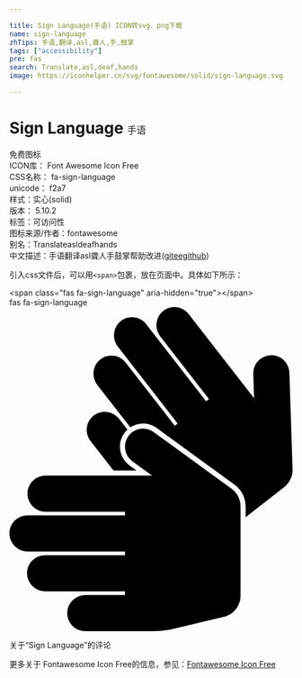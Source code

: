 ```yaml
---

title: Sign Language(手语) ICON转svg、png下载
name: sign-language
zhTips: 手语,翻译,asl,聋人,手,鼓掌
tags: ["accessibility"]
pre: fas
search: Translate,asl,deaf,hands
image: https://iconhelper.cn/svg/fontawesome/solid/sign-language.svg

---
```


# Sign Language  <small style="font-size: 60%;font-weight: 100">手语</small>


<div class="detail-page">
<p>
<span><span class="badge-success badge">免费图标</span> </span>
<br/>
<span>
ICON库：
<span class="badge-secondary badge">Font Awesome Icon Free</span> 
</span>
<br/>
<span>
CSS名称：
<span class="badge-secondary badge">fa-sign-language</span> 
</span>
<br/>
<span>
unicode：
<span class="badge-secondary badge">f2a7</span> 
<copy-btn content='f2a7' btn-title=""></copy-btn>
<copy-btn :content='String.fromCodePoint(parseInt("f2a7", 16))' btn-title="复制U"></copy-btn>
</span><br/><span>样式：<span class="badge-light badge">实心(solid)</span></span>
<br/>
<span>
版本：
<span class="badge-secondary badge">5.10.2</span> 
</span><br/><span>标签：<span class="badge-light badge"><router-link to="/tags/accessibility.html">可访问性</router-link></span></span>
<br/>
<span>图标来源/作者：<span class="badge-light badge">fontawesome</span></span> 
<br/>
<span>别名：<span class="badge-light badge">Translate</span><span class="badge-light badge">asl</span><span class="badge-light badge">deaf</span><span class="badge-light badge">hands</span></span><br/><span class="zh-detail">中文描述：<span class="badge-primary badge">手语</span><span class="badge-primary badge">翻译</span><span class="badge-primary badge">asl</span><span class="badge-primary badge">聋人</span><span class="badge-primary badge">手</span><span class="badge-primary badge">鼓掌</span><span class="help-link"><span>帮助改进</span>(<a href="https://gitee.com/liuwave/icon-helper/edit/master/json/fontawesome/solid/sign-language.json" target="_blank" rel="noopener noreferrer">gitee</a><a href="https://github.com/liuwave/icon-helper/edit/master/json/fontawesome/solid/sign-language.json" target="_blank" rel="noopener noreferrer">github</a></span>)</span><br/>
</p>
</div>
<div class="alert alert-dark">
  <i class="fas fa-sign-language fa-xs"></i>
  <i class="fas fa-sign-language fa-sm"></i>
  <i class="fas fa-sign-language fa-lg"></i>
  <i class="fas fa-sign-language fa-2x"></i>
  <i class="fas fa-sign-language fa-3x"></i>
  <i class="fas fa-sign-language fa-5x"></i>
  <i class="fas fa-sign-language fa-7x"></i>
</div>
<div>
  <p>引入css文件后，可以用<code>&lt;span&gt;</code>包裹，放在页面中。具体如下所示：    
  </p>
  <div class="alert alert-primary" style="font-size: 14px">
    &lt;span class="fas fa-sign-language" aria-hidden="true"&gt;&lt;/span&gt;
    <copy-btn content='<span class="fas fa-sign-language" aria-hidden="true"></span>'></copy-btn>
  </div>
  <div class="alert alert-secondary">
    <i class="fas fa-sign-language"
    style="font-size: 24px"
    aria-hidden="true"></i> fas fa-sign-language
    <copy-btn content="fas fa-sign-language" btn-title="复制图标名称"></copy-btn>
  </div>
</div>
<div id="svg" class="svg-wrap">
<svg xmlns="http://www.w3.org/2000/svg" viewBox="0 0 448 512"><path d="M91.434 483.987c-.307-16.018 13.109-29.129 29.13-29.129h62.293v-5.714H56.993c-16.021 0-29.437-13.111-29.13-29.129C28.16 404.491 40.835 392 56.428 392h126.429v-5.714H29.136c-16.021 0-29.437-13.111-29.13-29.129.297-15.522 12.973-28.013 28.566-28.013h154.286v-5.714H57.707c-16.021 0-29.437-13.111-29.13-29.129.297-15.522 12.973-28.013 28.566-28.013h168.566l-31.085-22.606c-12.762-9.281-15.583-27.149-6.302-39.912 9.281-12.761 27.15-15.582 39.912-6.302l123.361 89.715a34.287 34.287 0 0 1 14.12 27.728v141.136c0 15.91-10.946 29.73-26.433 33.374l-80.471 18.934a137.16 137.16 0 0 1-31.411 3.646H120c-15.593-.001-28.269-12.492-28.566-28.014zm73.249-225.701h36.423l-11.187-8.136c-18.579-13.511-20.313-40.887-3.17-56.536l-13.004-16.7c-9.843-12.641-28.43-15.171-40.88-5.088-12.065 9.771-14.133 27.447-4.553 39.75l36.371 46.71zm283.298-2.103l-5.003-152.452c-.518-15.771-13.722-28.136-29.493-27.619-15.773.518-28.137 13.722-27.619 29.493l1.262 38.415L283.565 11.019c-9.58-12.303-27.223-14.63-39.653-5.328-12.827 9.599-14.929 28.24-5.086 40.881l76.889 98.745-4.509 3.511-94.79-121.734c-9.58-12.303-27.223-14.63-39.653-5.328-12.827 9.599-14.929 28.24-5.086 40.881l94.443 121.288-4.509 3.511-77.675-99.754c-9.58-12.303-27.223-14.63-39.653-5.328-12.827 9.599-14.929 28.24-5.086 40.881l52.053 66.849c12.497-8.257 29.055-8.285 41.69.904l123.36 89.714c10.904 7.93 17.415 20.715 17.415 34.198v16.999l61.064-47.549a34.285 34.285 0 0 0 13.202-28.177z"/></svg>
</div>
<detail full-name='fa-sign-language'></detail>

<Vssue title="关于“Sign Language”的评论" >关于“Sign Language”的评论</Vssue>
    
<div><p>更多关于  Fontawesome Icon Free的信息，参见：<a target="_blank" href="https://iconhelper.cn/fontawesome.html">Fontawesome Icon Free</a>
</p></div>
